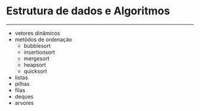 # Estrutura de dados e Algoritmos

---
* vetores dinâmicos
* metódos de ordenação
   - bubblesort
   - insertionsort
   - mergesort
   - heapsort
   - quicksort
* listas
* pilhas
* filas
* deques
* arvores
